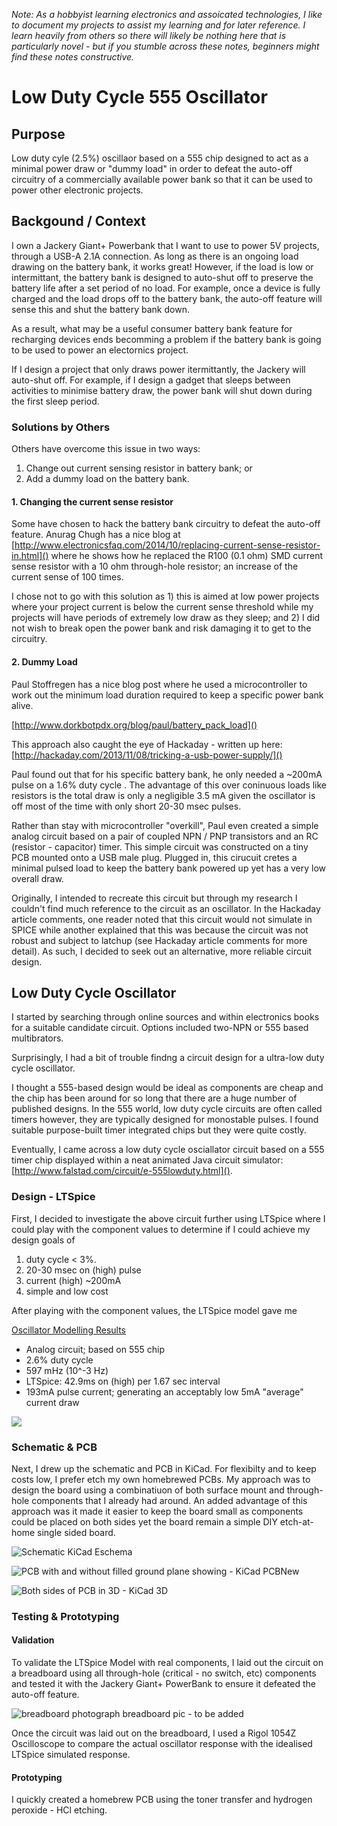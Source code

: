 

<i>Note: As a hobbyist learning electronics and assoicated technologies, I like to document my projects to assist my learning and for later reference.  I learn heavily from others so there will likely be nothing here that is particularly novel - but if you stumble across these notes, beginners might find these notes constructive. </i>

# Low Duty Cycle 555 Oscillator

## Purpose

Low duty cyle (2.5%) oscillaor based on a 555 chip designed to act as a minimal power draw or "dummy load" in order to defeat the auto-off circuitry of a commercially available power bank so that it can be used to power other electronic projects.


## Backgound / Context

I own a Jackery Giant+ Powerbank that I want to use to power 5V projects, through a USB-A 2.1A connection.  As long as there is an ongoing load drawing on the battery bank, it works great!  However, if the load is low or intermittant, the battery bank is designed to auto-shut off to preserve the battery life after a set period of no load.  For example, once a device is fully charged and the load drops off to the battery bank, the auto-off feature will sense this and shut the battery bank down.

As a result, what may be a useful consumer battery bank feature for recharging devices ends becomming a problem if the battery bank is going to be used to power an electornics project.  
 
If I design a project that only draws power itermittantly, the Jackery will auto-shut off. For example, if I design a gadget that sleeps between activities to minimise battery draw, the power bank will shut down during the first sleep period.    


### Solutions by Others
Others have overcome this issue in two ways:  

1. Change out current sensing resistor in battery bank; or
2. Add a dummy load on the battery bank.

#### 1. Changing the current sense resistor

Some have chosen to hack the battery bank circuitry to defeat the auto-off feature.  Anurag Chugh has a nice blog at [http://www.electronicsfaq.com/2014/10/replacing-current-sense-resistor-in.html]() where he shows how he replaced the R100 (0.1 ohm) SMD current sense resistor with a 10 ohm through-hole resistor; an increase of the current sense of 100 times.

I chose not to go with this solution as 1) this is aimed at low power projects where your project current is below the current sense threshold while my projects will have periods of extremely low draw as they sleep; and 2) I did not wish to break open the power bank and risk damaging it to get to the circuitry.

#### 2. Dummy Load

Paul Stoffregen has a nice blog post where he used a microcontroller to work out the minimum load duration required to keep a specific power bank alive.  

[http://www.dorkbotpdx.org/blog/paul/battery_pack_load]()   

This approach also caught the eye of Hackaday - written up here: [http://hackaday.com/2013/11/08/tricking-a-usb-power-supply/]()

Paul found out that for his specific battery bank, he only needed a ~200mA pulse on a 1.6% duty cycle .  The advantage of this over coninuous loads like resistors is the total draw is only a negligible 3.5 mA given the oscillator is off most of the time with only short 20-30 msec pulses.

Rather than stay with microcontroller "overkill", Paul even created a simple analog circuit based on a pair of coupled NPN / PNP transistors and an RC (resistor - capacitor) timer.  This simple circuit was constructed on a tiny PCB mounted onto a USB male plug.  Plugged in, this cirucuit cretes a minimal pulsed load to keep the battery bank powered up yet has a very low overall draw.

Originally, I intended to recreate this circuit but through my research I couldn't find much reference to the circuit as an oscillator. In the Hackaday article comments, one reader noted that this circuit would not simulate in SPICE while another explained that this was because the circuit was not robust and subject to latchup (see Hackaday article comments for more detail).  As such, I decided to seek out an alternative, more reliable circuit design.



## Low Duty Cycle Oscillator

I started by searching through online sources and within electronics books for a suitable candidate circuit. Options included two-NPN or 555 based multibrators.  
 
Surprisingly, I had a bit of trouble findng a circuit design for a ultra-low duty cycle oscillator.  

I thought a 555-based design would be ideal as components are cheap and the chip has been around for so long that there are a huge number of published designs.  In the 555 world, low duty cycle circuits are often called timers however, they are typically designed for monostable pulses.  I found suitable purpose-built timer integrated chips but they were quite costly.

Eventually, I came across a low duty cycle osciallator circuit based on a 555 timer chip displayed within a neat animated Java circuit simulator:  [http://www.falstad.com/circuit/e-555lowduty.html]().



### Design - LTSpice

First, I decided to investigate the above circuit further using LTSpice where I could play with the component values to determine if I could achieve my design goals of   

1. duty cycle < 3%. 
2. 20-30 msec on (high) pulse
3. current (high) ~200mA
4. simple and low cost



After playing with the component values, the LTSpice model gave me 


<u> Oscillator Modelling Results </u>

* Analog circuit; based on 555 chip
* 2.6% duty cycle <br>
* 597 mHz (10^-3 Hz)<br>
* LTSpice: 42.9ms on (high) per 1.67 sec interval
* 193mA pulse current; generating an acceptably low 5mA "average" current draw

![](https://github.com/cwgstreet/Low-duty-cycle-555-oscillator/blob/master/Pics/LTSpice%20Composite.jpeg)


### Schematic & PCB

Next, I drew up the schematic and PCB in KiCad.  For flexibilty and to keep costs low, I prefer etch my own homebrewed PCBs. My approach was to design the board using a combinatiuon of both surface mount and through-hole components that I already had around.  An added advantage of this approach was it made it easier to keep the board small as components could be placed on both sides yet the board remain a simple DIY etch-at-home single sided board.


![Schematic KiCad Eschema](https://github.com/cwgstreet/Low-duty-cycle-555-oscillator/blob/master/Pics/Kicad-schematic.jpeg)

![PCB with and without filled ground plane showing - KiCad PCBNew](https://github.com/cwgstreet/Low-duty-cycle-555-oscillator/blob/master/Pics/PCB%20-%20composite.jpeg)


![Both sides of PCB in 3D - KiCad 3D](https://github.com/cwgstreet/Low-duty-cycle-555-oscillator/blob/master/Pics/PCB%20-%203D%20composite.jpeg)


### Testing & Prototyping

#### Validation
To validate the LTSpice Model with real components, I laid out the circuit on a breadboard using all through-hole (critical - no switch, etc) components and tested it with the Jackery Giant+ PowerBank to ensure it defeated the auto-off feature.  

![breadboard photograph](pic)  breadboard pic - to be added

Once the circuit was laid out on the breadboard, I used a Rigol 1054Z Oscilloscope to compare the actual oscillator response with the idealised LTSpice simulated response.  


#### Prototyping

I quickly created a homebrew PCB using the toner transfer and hydrogen peroxide - HCl etching.



